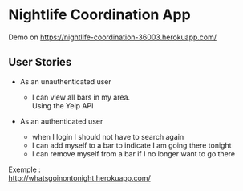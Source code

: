# Nightlife Coordination App

Demo on https://nightlife-coordination-36003.herokuapp.com/

## User Stories

* As an unauthenticated user
    * I can view all bars in my area.  
      Using the Yelp API
    
* As an authenticated user
    * when I login I should not have to search again 
    * I can add myself to a bar to indicate I am going there tonight
    * I can remove myself from a bar if I no longer want to go there

Exemple :  
http://whatsgoinontonight.herokuapp.com/